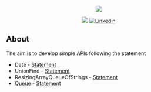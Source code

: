 <p align="center">
    <img src="https://github.com/rrofly/rrofly/blob/main/images/rgb_iscte_en_horizontal_positive.jpg"/>
</p>

<p align="center">
<img src="https://img.shields.io/badge/State-Finished-blue"/>
<a href='https://www.linkedin.com/in/rofly' target="_blank"><img alt='Linkedin' src='https://img.shields.io/badge/LinkedIn-100000?style=flat-square&logo=Linkedin&logoColor=white&labelColor=0A66C2&color=0A66C2'/></a>
</p>

## About
The aim is to develop simple APIs following the statement
* Date - [Statement](https://github.com/rrofly/iscte-apis/blob/main/Date/statement.md)
* UnionFind - [Statement](https://github.com/rrofly/iscte-apis/blob/main/UnionFind/statement.md)
* ResizingArrayQueueOfStrings - [Statement](https://github.com/rrofly/iscte-apis/blob/main/ResizingArrayQueueOfStrings/statement.md)
* Queue - [Statement](https://github.com/rrofly/iscte-apis/blob/main/Queue/statement.md)

